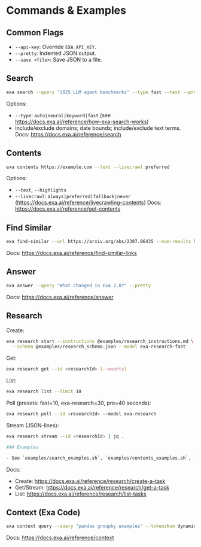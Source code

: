 # Commands & Examples

## Common Flags

- `--api-key`: Override `EXA_API_KEY`.
- `--pretty`: Indented JSON output.
- `--save <file>`: Save JSON to a file.

## Search

```bash
exa search --query "2025 LLM agent benchmarks" --type fast --text --pretty
```

Options:

- `--type`: `auto|neural|keyword|fast` (see <https://docs.exa.ai/reference/how-exa-search-works>)
- Include/exclude domains; date bounds; include/exclude text terms.
Docs: <https://docs.exa.ai/reference/search>

## Contents

```bash
exa contents https://example.com --text --livecrawl preferred
```

Options:

- `--text`, `--highlights`
- `--livecrawl`: `always|preferred|fallback|never` (<https://docs.exa.ai/reference/livecrawling-contents>)
Docs: <https://docs.exa.ai/reference/get-contents>

## Find Similar

```bash
exa find-similar --url https://arxiv.org/abs/2307.06435 --num-results 5
```

Docs: <https://docs.exa.ai/reference/find-similar-links>

## Answer

```bash
exa answer --query "What changed in Exa 2.0?" --pretty
```

Docs: <https://docs.exa.ai/reference/answer>

## Research

Create:

```bash
exa research start --instructions @examples/research_instructions.md \
  --schema @examples/research_schema.json --model exa-research-fast
```

Get:

```bash
exa research get --id <researchId> [--events]
```

List:

```bash
exa research list --limit 10
```

Poll (presets: fast=10, exa-research=30, pro=40 seconds):

```bash
exa research poll --id <researchId> --model exa-research
```

Stream (JSON-lines):

```bash
exa research stream --id <researchId> | jq .

### Examples

- See `examples/search_examples.sh`, `examples/contents_examples.sh`, `examples/find_similar_examples.sh`, `examples/answer_examples.sh`, `examples/research_examples.sh`, and `examples/context_example.sh`.
```

Docs:

- Create: <https://docs.exa.ai/reference/research/create-a-task>
- Get/Stream: <https://docs.exa.ai/reference/research/get-a-task>
- List: <https://docs.exa.ai/reference/research/list-tasks>

## Context (Exa Code)

```bash
exa context query --query "pandas groupby examples" --tokensNum dynamic
```

Docs: <https://docs.exa.ai/reference/context>
